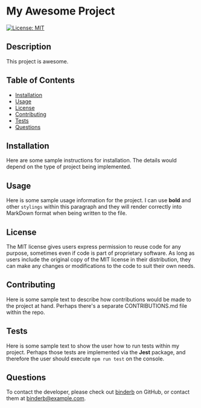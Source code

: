 
# My Awesome Project

[![License: MIT](https://img.shields.io/badge/License-MIT-yellow.svg)](https://opensource.org/licenses/MIT)

## Description
This project is awesome.

## Table of Contents
- [Installation](#installation)
- [Usage](#usage)
- [License](#license)
- [Contributing](#contributing)
- [Tests](#tests)
- [Questions](#questions)

## Installation
Here are some sample instructions for installation. The details would depend on the type of project being implemented.
## Usage
Here is some sample usage information for the project. I can use **bold** and other `stylings` within this paragraph and they will render correctly into MarkDown format when being written to the file.
## License
The MIT license gives users express permission to reuse code for any purpose, sometimes even if code is part of proprietary software. As long as users include the original copy of the MIT license in their distribution, they can make any changes or modifications to the code to suit their own needs.
## Contributing
Here is some sample text to describe how contributions would be made to the project at hand. Perhaps there's a separate CONTRIBUTIONS.md file within the repo.
## Tests
Here is some sample text to show the user how to run tests within my project. Perhaps those tests are implemented via the **Jest** package, and therefore the user should execute `npm run test` on the console.
## Questions
To contact the developer, please check out [binderb](https://github.com/binderb) on GitHub, or contact them at [binderb@example.com](mailto:binderb@example.com).
